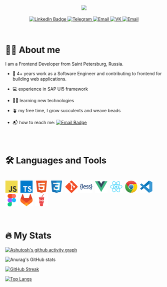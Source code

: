 <div id="header" align="center">
  <img src="https://media.giphy.com/media/RiykPw9tgdOylwFgUe/giphy.gif" width="150"/>
</div>
&nbsp;
<div id="badges" align="center">
  <a href="https://www.linkedin.com/in/polina-lappo-969523124/">
    <img src="https://img.shields.io/badge/LinkedIn-blue?style=for-the-badge&logo=linkedin&logoColor=white" alt="LinkedIn Badge"/>
  </a>
  <a href="https://t.me/PaulinaLappo" target="_blank">
    <img src="https://img.shields.io/badge/Telegram-orange?style=for-the-badge&logo=telegram&logoColor=white" alt="Telegram"/>
  </a>
  <a href="mailto:miss.lappo@yandex.ru" target="_blank">
    <img src="https://img.shields.io/badge/E--mail-blue?style=for-the-badge&logo=maildotru&logoColor=white" alt="Email"/>
  </a>
  <a href="https://vk.com/paulina_lappo" target="_blank">
    <img src="https://img.shields.io/badge/VK-orange?style=for-the-badge&logo=vk&logoColor=white" alt="VK"/>
  </a>
  <a href="https://polina-lappo.ru" target="_blank">
    <img src="https://img.shields.io/badge/Web--site-blue?style=for-the-badge" alt="Email"/>
  </a>
</div>
&nbsp;
<!-- <div align="center">
<img src="https://komarev.com/ghpvc/?username=PolinkaLa&style=flat-square&color=blue" alt=""/>
</div> -->
<br>
<br>

# :woman_technologist: About me
I am a Frontend Developer from Saint Petersburg, Russia.

- 🔮 4+ years work as a Software Engineer and contributing to frontend for building web applications.

- 💻 experience in SAP UI5 framework

- 👩‍🎓 learning new technologies

-  🪴 my free time, I grow succulents and weave beads

- 📬 how to reach me: [![Email Badge](https://img.shields.io/badge/E--mail-blue?style=for-the-badge&logo=maildotru&logoColor=white)](mailto:miss.lappo@yandex.ru)
<br>
<br>

# :hammer_and_wrench: Languages and Tools
<br>
<div>
  <img src="https://github.com/devicons/devicon/blob/master/icons/javascript/javascript-original.svg" title="JavaScript" alt="JavaScript" width="40" height="40"/>&nbsp;
  <img src="https://github.com/devicons/devicon/blob/master/icons/typescript/typescript-original.svg" title="TypeScript" alt="TypeScript" width="40" height="40"/>&nbsp;
  <img src="https://github.com/devicons/devicon/blob/master/icons/html5/html5-original.svg" title="HTML5" alt="HTML" width="40" height="40"/>&nbsp;
  <img src="https://github.com/devicons/devicon/blob/master/icons/css3/css3-original.svg"  title="CSS3" alt="CSS" width="40" height="40"/>&nbsp;
  <img src="https://github.com/devicons/devicon/blob/master/icons/git/git-original.svg" title="Git" alt="Git" width="40" height="40"/>&nbsp;
  <img src="https://github.com/devicons/devicon/blob/master/icons/less/less-plain-wordmark.svg" title="less" alt="less" width="40" height="40"/>&nbsp;
  <img src="https://github.com/devicons/devicon/blob/master/icons/vuejs/vuejs-original.svg" title="vuejs" alt="vuejs" width="40" height="40"/>&nbsp;
  <img src="https://github.com/devicons/devicon/blob/master/icons/react/react-original.svg" title="react" alt="react" width="40" height="40"/>&nbsp;
  <img src="https://github.com/devicons/devicon/blob/master/icons/chrome/chrome-original.svg" title="chrome" alt="chrome" width="40" height="40"/>&nbsp;
  <img src="https://github.com/devicons/devicon/blob/master/icons/vscode/vscode-original.svg" title="vscode" alt="vscode" width="40" height="40"/>&nbsp;
  <img src="https://github.com/devicons/devicon/blob/master/icons/figma/figma-original.svg" title="figma" alt="figma" width="40" height="40"/>&nbsp;
  <img src="https://github.com/devicons/devicon/blob/master/icons/gitlab/gitlab-original.svg" title="gitlab" alt="gitlab" width="40" height="40"/>&nbsp;
  <img src="https://github.com/devicons/devicon/blob/master/icons/gulp/gulp-plain.svg" title="gulp" alt="gulp" width="40" height="40"/>&nbsp;
</div>
<br>
<br>

# :fire: My Stats
[![Ashutosh's github activity graph](https://activity-graph.herokuapp.com/graph?username=PolinkaLa&theme=merko)](https://github.com/ashutosh00710/github-readme-activity-graph)

![Anurag's GitHub stats](https://github-readme-stats.vercel.app/api?username=PolinkaLa&show_icons=true&theme=vision-friendly-dark)

[![GitHub Streak](http://github-readme-streak-stats.herokuapp.com?user=PolinkaLa&theme=dark&background=000000)](https://git.io/streak-stats)

[![Top Langs](https://github-readme-stats.vercel.app/api/top-langs/?username=PolinkaLa&layout=compact&show_icons=true&theme=vision-friendly-dark)](https://github.com/anuraghazra/github-readme-stats)


<!--
**PolinkaLa/PolinkaLa** is a ✨ _special_ ✨ repository because its `README.md` (this file) appears on your GitHub profile.
-->

